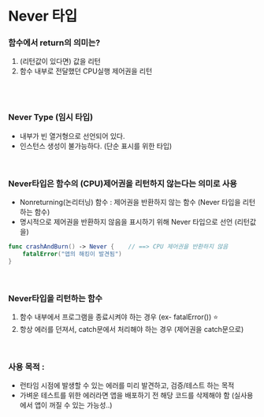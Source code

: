 # Never 타입

### 함수에서 return의 의미는?
1. (리턴값이 있다면) 값을 리턴
2. 함수 내부로 전달했던 CPU실행 제어권을 리턴

<br/>
<br/>

### Never Type (임시 타입)
* 내부가 빈 열거형으로 선언되어 있다.
* 인스턴스 생성이 불가능하다. (단순 표시를 위한 타입)

<br/>

### Never타입은 함수의 (CPU)제어권을 리턴하지 않는다는 의미로 사용
* Nonreturning(논리터닝) 함수 : 제어권을 반환하지 않는 함수 (Never 타입을 리턴하는 함수)
* 명시적으로 제어권을 반환하지 않음을 표시하기 위해 Never 타입으로 선언 (리턴값을)
```swift
func crashAndBurn() -> Never {    // ==> CPU 제어권을 반환하지 않음
    fatalError("앱의 해킹이 발견됨")
}
```

<br/>

### Never타입을 리턴하는 함수
1. 함수 내부에서 프로그램을 종료시켜야 하는 경우 (ex- fatalError()) ⭐️
2. 항상 에러를 던져서, catch문에서 처리해야 하는 경우 (제어권을 catch문으로)

<br/>

### 사용 목적 :
* 런타임 시점에 발생할 수 있는 에러를 미리 발견하고, 검증/테스트 하는 목적
* 가벼운 테스트를 위한 에러라면 앱을 배포하기 전 해당 코드를 삭제해야 함 (실사용에서 앱이 꺼질 수 있는 가능성..)